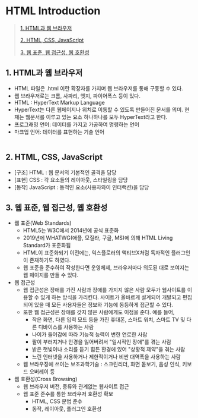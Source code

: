 # HTML Introduction

> [1. HTML과 웹 브라우저](#1-html과-웹-브라우저)
>
> [2. HTML, CSS, JavaScript](#2-html-css-javascript)
>
> [3. 웹 표준, 웹 접근성, 웹 호환성](#3-웹-표준-웹-접근성-웹-호환성)

## 1. HTML과 웹 브라우저

- HTML 파일은 .html 이란 확장자를 가지며 웹 브라우저를 통해 구동할 수 있다.
- 웹 브라우저로는 크롬, 사파리, 엣지, 파이어폭스 등이 있다.
- HTML : HyperText Markup Language
- HyperText는 다른 웹페이지나 위치로 이동할 수 있도록 만들어진 문서를 의미. 현재는 웹문서를 이루고 있는 요소 하나하나를 모두 HyperText라고 한다.
- 프로그래밍 언어: 데이터를 가지고 가공하여 명령하는 언어
- 마크업 언어: 데이터를 표현하는 기술 언어
  <br><br>

## 2. HTML, CSS, JavaScript

- [구조] HTML : 웹 문서의 기본적인 골격을 담당
- [표현] CSS : 각 요소들의 레이아웃, 스타일링을 담당
- [동작] JavaScript : 동적인 요소(사용자와이 인터랙션)을 담당

## 3. 웹 표준, 웹 접근성, 웹 호환성

- 웹 표준(Web Standards)
  - HTML5는 W3C에서 2014년에 공식 표준화
  - 2019년에 WHATWG(애플, 모질라, 구글, MS)에 의해 HTML Living Standard가 표준화됨
  - HTML이 표준화되기 이전에는, 익스플로러의 액티브X처럼 독자적인 플러그인이 존재하기도 하였다.
  - 웹 표준을 준수하여 작성한다면 운영체제, 브라우저마다 의도된 대로 보여지는 웹 페이지를 만들 수 있다.
- 웹 접근성
  - 웹 접근성은 장애를 가진 사람과 장애를 가지지 않은 사람 모두가 웹사이트를 이용할 수 있게 하는 방식을 가리킨다. 사이트가 올바르게 설계되어 개발되고 편집되어 있을 때 모든 사용자들은 정보와 기능에 동등하게 접근할 수 있다.
  - 또한 웹 접근성은 장애를 갖지 않은 사람에게도 이점을 준다. 예를 들어,
    - 작은 화면, 다른 입력 모드 등을 가진 휴대폰, 스마트 워치, 스마트 TV 및 다른 디바이스를 사용하는 사람
    - 나이가 들어감에 따라 기능적 능력이 변한 연로한 사람
    - 팔이 부러지거나 안경을 잃어버려서 "일시적인 장애"를 겪는 사람
    - 밝은 햇빛이나 소리를 듣기 힘든 환경에 있어 "상황적 제약"을 겪는 사람
    - 느린 인터넷을 사용하거나 제한적이거나 비싼 대역폭을 사용하는 사람
  - 웹 브라우징에 쓰이는 보조과학기술 : 스크린리더, 화면 돋보기, 음성 인식, 키보드 오버레이 등
- 웹 호환성(Cross Browsing)
  - 웹 브라우저 버전, 종류와 관계없는 웹사이트 접근
  - 웹 표준 준수를 통한 브라우저 호환성 확보
    - HTML, CSS 문법 준수
    - 동작, 레이아웃, 플러그인 호환성
